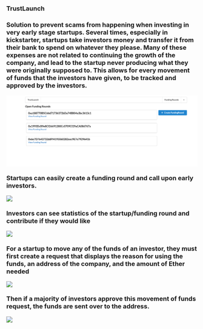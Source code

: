 
<h3> TrustLaunch <h3>


Solution to prevent scams from happening when investing in very early stage startups. Several times, especially in kickstarter, startups take investors money and transfer it from their bank to spend on whatever they please. Many of these expenses are not related to continuing the growth of the company, and lead to the startup never producing what they were originally supposed to. This allows for every movement of funds that the investors have given, to be tracked and approved by the investors. 


![](ImagesForReadMe/openFundingRounds.png)


Startups can easily create a funding round and call upon early investors. 

![](ImagesForReadMe/createFundingRound/.png)

Investors can see statistics of the startup/funding round and contribute if they would like

![](ImagesForReadMe/newFundingRound/.png)


For a startup to move any of the funds of an investor, they must first create a request that displays the reason for using the funds, an address of the company, and the amount of Ether needed


![](ImagesForReadMe/newRequest/.png)

Then if a majority of investors approve this movement of funds request, the funds are sent over to the address.

![](ImagesForReadMe/openRequests/.png)




